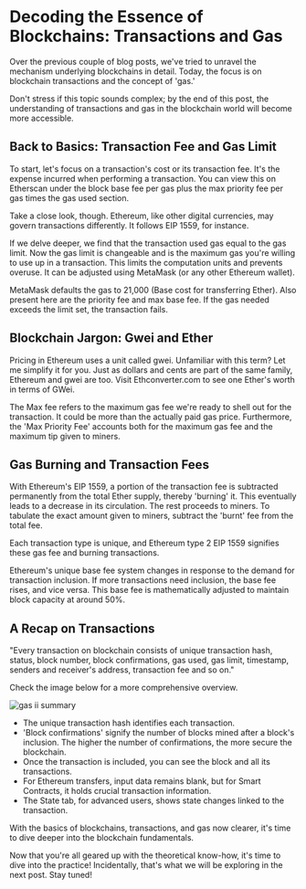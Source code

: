 # Decoding the Essence of Blockchains: Transactions and Gas

Over the previous couple of blog posts, we've tried to unravel the mechanism underlying blockchains in detail. Today, the focus is on blockchain transactions and the concept of 'gas.'

Don't stress if this topic sounds complex; by the end of this post, the understanding of transactions and gas in the blockchain world will become more accessible.

## Back to Basics: Transaction Fee and Gas Limit

To start, let's focus on a transaction's cost or its transaction fee. It's the expense incurred when performing a transaction. You can view this on Etherscan under the block base fee per gas plus the max priority fee per gas times the gas used section.

Take a close look, though. Ethereum, like other digital currencies, may govern transactions differently. It follows EIP 1559, for instance.

If we delve deeper, we find that the transaction used gas equal to the gas limit. Now the gas limit is changeable and is the maximum gas you're willing to use up in a transaction. This limits the computation units and prevents overuse. It can be adjusted using MetaMask (or any other Ethereum wallet).

MetaMask defaults the gas to 21,000 (Base cost for transferring Ether). Also present here are the priority fee and max base fee. If the gas needed exceeds the limit set, the transaction fails.

## Blockchain Jargon: Gwei and Ether

Pricing in Ethereum uses a unit called gwei. Unfamiliar with this term? Let me simplify it for you. Just as dollars and cents are part of the same family, Ethereum and gwei are too. Visit Ethconverter.com to see one Ether's worth in terms of GWei.

The Max fee refers to the maximum gas fee we're ready to shell out for the transaction. It could be more than the actually paid gas price. Furthermore, the 'Max Priority Fee' accounts both for the maximum gas fee and the maximum tip given to miners.

## Gas Burning and Transaction Fees

With Ethereum's EIP 1559, a portion of the transaction fee is subtracted permanently from the total Ether supply, thereby 'burning' it. This eventually leads to a decrease in its circulation. The rest proceeds to miners. To tabulate the exact amount given to miners, subtract the 'burnt' fee from the total fee.

Each transaction type is unique, and Ethereum type 2 EIP 1559 signifies these gas fee and burning transactions.

Ethereum's unique base fee system changes in response to the demand for transaction inclusion. If more transactions need inclusion, the base fee rises, and vice versa. This base fee is mathematically adjusted to maintain block capacity at around 50%.

## A Recap on Transactions

"Every transaction on blockchain consists of unique transaction hash, status, block number, block confirmations, gas used, gas limit, timestamp, senders and receiver's address, transaction fee and so on."

Check the image below for a more comprehensive overview.

![gas ii summary](image_link_here)

- The unique transaction hash identifies each transaction.
- 'Block confirmations' signify the number of blocks mined after a block's inclusion. The higher the number of confirmations, the more secure the blockchain.
- Once the transaction is included, you can see the block and all its transactions.
- For Ethereum transfers, input data remains blank, but for Smart Contracts, it holds crucial transaction information.
- The State tab, for advanced users, shows state changes linked to the transaction.

With the basics of blockchains, transactions, and gas now clearer, it's time to dive deeper into the blockchain fundamentals.

Now that you're all geared up with the theoretical know-how, it's time to dive into the practice! Incidentally, that's what we will be exploring in the next post. Stay tuned!